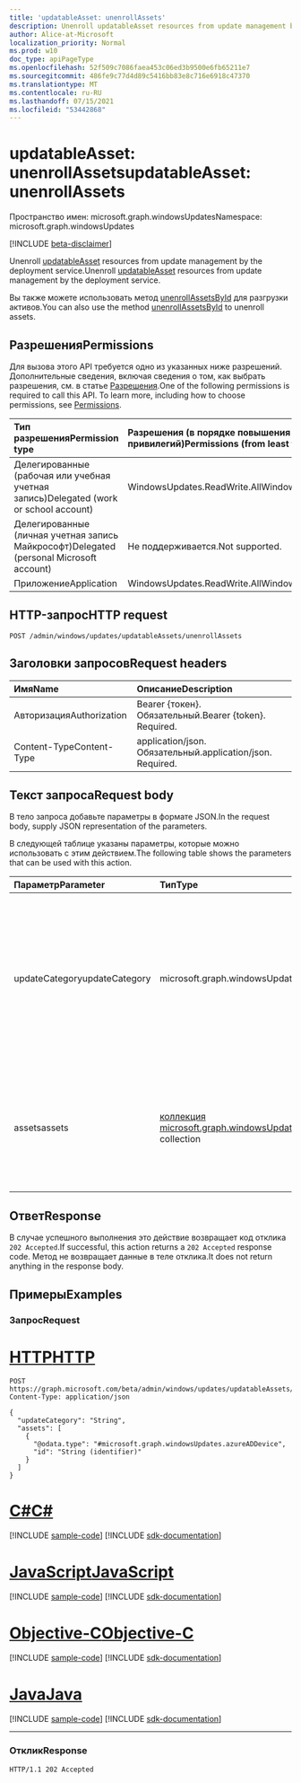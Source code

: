 ```yaml
---
title: 'updatableAsset: unenrollAssets'
description: Unenroll updatableAsset resources from update management by the deployment service.
author: Alice-at-Microsoft
localization_priority: Normal
ms.prod: w10
doc_type: apiPageType
ms.openlocfilehash: 52f509c7086faea453c06ed3b9500e6fb65211e7
ms.sourcegitcommit: 486fe9c77d4d89c5416bb83e8c716e6918c47370
ms.translationtype: MT
ms.contentlocale: ru-RU
ms.lasthandoff: 07/15/2021
ms.locfileid: "53442868"
---
```

# <a name="updatableasset-unenrollassets"></a><span data-ttu-id="808de-103">updatableAsset: unenrollAssets</span><span class="sxs-lookup"><span data-stu-id="808de-103">updatableAsset: unenrollAssets</span></span>
<span data-ttu-id="808de-104">Пространство имен: microsoft.graph.windowsUpdates</span><span class="sxs-lookup"><span data-stu-id="808de-104">Namespace: microsoft.graph.windowsUpdates</span></span>

[!INCLUDE [beta-disclaimer](../../includes/beta-disclaimer.md)]

<span data-ttu-id="808de-105">Unenroll [updatableAsset](../resources/windowsupdates-updatableasset.md) resources from update management by the deployment service.</span><span class="sxs-lookup"><span data-stu-id="808de-105">Unenroll [updatableAsset](../resources/windowsupdates-updatableasset.md) resources from update management by the deployment service.</span></span>

<span data-ttu-id="808de-106">Вы также можете использовать метод [unenrollAssetsById](windowsupdates-updatableasset-unenrollassetsbyid.md) для разгрузки активов.</span><span class="sxs-lookup"><span data-stu-id="808de-106">You can also use the method [unenrollAssetsById](windowsupdates-updatableasset-unenrollassetsbyid.md) to unenroll assets.</span></span>

## <a name="permissions"></a><span data-ttu-id="808de-107">Разрешения</span><span class="sxs-lookup"><span data-stu-id="808de-107">Permissions</span></span>
<span data-ttu-id="808de-p101">Для вызова этого API требуется одно из указанных ниже разрешений. Дополнительные сведения, включая сведения о том, как выбрать разрешения, см. в статье [Разрешения](/graph/permissions-reference).</span><span class="sxs-lookup"><span data-stu-id="808de-p101">One of the following permissions is required to call this API. To learn more, including how to choose permissions, see [Permissions](/graph/permissions-reference).</span></span>

|<span data-ttu-id="808de-110">Тип разрешения</span><span class="sxs-lookup"><span data-stu-id="808de-110">Permission type</span></span>|<span data-ttu-id="808de-111">Разрешения (в порядке повышения привилегий)</span><span class="sxs-lookup"><span data-stu-id="808de-111">Permissions (from least to most privileged)</span></span>|
|:---|:---|
|<span data-ttu-id="808de-112">Делегированные (рабочая или учебная учетная запись)</span><span class="sxs-lookup"><span data-stu-id="808de-112">Delegated (work or school account)</span></span>|<span data-ttu-id="808de-113">WindowsUpdates.ReadWrite.All</span><span class="sxs-lookup"><span data-stu-id="808de-113">WindowsUpdates.ReadWrite.All</span></span>|
|<span data-ttu-id="808de-114">Делегированные (личная учетная запись Майкрософт)</span><span class="sxs-lookup"><span data-stu-id="808de-114">Delegated (personal Microsoft account)</span></span>|<span data-ttu-id="808de-115">Не поддерживается.</span><span class="sxs-lookup"><span data-stu-id="808de-115">Not supported.</span></span>|
|<span data-ttu-id="808de-116">Приложение</span><span class="sxs-lookup"><span data-stu-id="808de-116">Application</span></span>|<span data-ttu-id="808de-117">WindowsUpdates.ReadWrite.All</span><span class="sxs-lookup"><span data-stu-id="808de-117">WindowsUpdates.ReadWrite.All</span></span>|

## <a name="http-request"></a><span data-ttu-id="808de-118">HTTP-запрос</span><span class="sxs-lookup"><span data-stu-id="808de-118">HTTP request</span></span>

<!-- {
  "blockType": "ignored"
}
-->
``` http
POST /admin/windows/updates/updatableAssets/unenrollAssets
```

## <a name="request-headers"></a><span data-ttu-id="808de-119">Заголовки запросов</span><span class="sxs-lookup"><span data-stu-id="808de-119">Request headers</span></span>
|<span data-ttu-id="808de-120">Имя</span><span class="sxs-lookup"><span data-stu-id="808de-120">Name</span></span>|<span data-ttu-id="808de-121">Описание</span><span class="sxs-lookup"><span data-stu-id="808de-121">Description</span></span>|
|:---|:---|
|<span data-ttu-id="808de-122">Авторизация</span><span class="sxs-lookup"><span data-stu-id="808de-122">Authorization</span></span>|<span data-ttu-id="808de-p102">Bearer {токен}. Обязательный.</span><span class="sxs-lookup"><span data-stu-id="808de-p102">Bearer {token}. Required.</span></span>|
|<span data-ttu-id="808de-125">Content-Type</span><span class="sxs-lookup"><span data-stu-id="808de-125">Content-Type</span></span>|<span data-ttu-id="808de-p103">application/json. Обязательный.</span><span class="sxs-lookup"><span data-stu-id="808de-p103">application/json. Required.</span></span>|

## <a name="request-body"></a><span data-ttu-id="808de-128">Текст запроса</span><span class="sxs-lookup"><span data-stu-id="808de-128">Request body</span></span>
<span data-ttu-id="808de-129">В тело запроса добавьте параметры в формате JSON.</span><span class="sxs-lookup"><span data-stu-id="808de-129">In the request body, supply JSON representation of the parameters.</span></span>

<span data-ttu-id="808de-130">В следующей таблице указаны параметры, которые можно использовать с этим действием.</span><span class="sxs-lookup"><span data-stu-id="808de-130">The following table shows the parameters that can be used with this action.</span></span>

|<span data-ttu-id="808de-131">Параметр</span><span class="sxs-lookup"><span data-stu-id="808de-131">Parameter</span></span>|<span data-ttu-id="808de-132">Тип</span><span class="sxs-lookup"><span data-stu-id="808de-132">Type</span></span>|<span data-ttu-id="808de-133">Описание</span><span class="sxs-lookup"><span data-stu-id="808de-133">Description</span></span>|
|:---|:---|:---|
|<span data-ttu-id="808de-134">updateCategory</span><span class="sxs-lookup"><span data-stu-id="808de-134">updateCategory</span></span>|<span data-ttu-id="808de-135">microsoft.graph.windowsUpdates.updateCategory</span><span class="sxs-lookup"><span data-stu-id="808de-135">microsoft.graph.windowsUpdates.updateCategory</span></span>|<span data-ttu-id="808de-136">Категория обновлений для службы для остановки управления.</span><span class="sxs-lookup"><span data-stu-id="808de-136">The category of updates for the service to stop managing.</span></span> <span data-ttu-id="808de-137">Поддерживает подмножество значений **для updateCategory.**</span><span class="sxs-lookup"><span data-stu-id="808de-137">Supports a subset of the values for **updateCategory**.</span></span> <span data-ttu-id="808de-138">Возможные значения: `feature` .</span><span class="sxs-lookup"><span data-stu-id="808de-138">Possible values are: `feature`.</span></span>|
|<span data-ttu-id="808de-139">assets</span><span class="sxs-lookup"><span data-stu-id="808de-139">assets</span></span>|<span data-ttu-id="808de-140">[коллекция microsoft.graph.windowsUpdates.updatableAsset](../resources/windowsupdates-updatableasset.md)</span><span class="sxs-lookup"><span data-stu-id="808de-140">[microsoft.graph.windowsUpdates.updatableAsset](../resources/windowsupdates-updatableasset.md) collection</span></span>|<span data-ttu-id="808de-141">Список **ресурсов updatableAsset** для отката от управления обновлениями службой для данного **обновленияCategory**.</span><span class="sxs-lookup"><span data-stu-id="808de-141">List of **updatableAsset** resources to unenroll from update management by the service for the given **updateCategory**.</span></span>|



## <a name="response"></a><span data-ttu-id="808de-142">Ответ</span><span class="sxs-lookup"><span data-stu-id="808de-142">Response</span></span>

<span data-ttu-id="808de-143">В случае успешного выполнения это действие возвращает код отклика `202 Accepted`.</span><span class="sxs-lookup"><span data-stu-id="808de-143">If successful, this action returns a `202 Accepted` response code.</span></span> <span data-ttu-id="808de-144">Метод не возвращает данные в теле отклика.</span><span class="sxs-lookup"><span data-stu-id="808de-144">It does not return anything in the response body.</span></span>

## <a name="examples"></a><span data-ttu-id="808de-145">Примеры</span><span class="sxs-lookup"><span data-stu-id="808de-145">Examples</span></span>

### <a name="request"></a><span data-ttu-id="808de-146">Запрос</span><span class="sxs-lookup"><span data-stu-id="808de-146">Request</span></span>

# <a name="http"></a>[<span data-ttu-id="808de-147">HTTP</span><span class="sxs-lookup"><span data-stu-id="808de-147">HTTP</span></span>](#tab/http)
<!-- {
  "blockType": "request",
  "name": "updatableasset_unenrollassets"
}
-->
``` http
POST https://graph.microsoft.com/beta/admin/windows/updates/updatableAssets/unenrollAssets
Content-Type: application/json

{
  "updateCategory": "String",
  "assets": [
    {
      "@odata.type": "#microsoft.graph.windowsUpdates.azureADDevice",
      "id": "String (identifier)"
    }
  ]
}
```
# <a name="c"></a>[<span data-ttu-id="808de-148">C#</span><span class="sxs-lookup"><span data-stu-id="808de-148">C#</span></span>](#tab/csharp)
[!INCLUDE [sample-code](../includes/snippets/csharp/updatableasset-unenrollassets-csharp-snippets.md)]
[!INCLUDE [sdk-documentation](../includes/snippets/snippets-sdk-documentation-link.md)]

# <a name="javascript"></a>[<span data-ttu-id="808de-149">JavaScript</span><span class="sxs-lookup"><span data-stu-id="808de-149">JavaScript</span></span>](#tab/javascript)
[!INCLUDE [sample-code](../includes/snippets/javascript/updatableasset-unenrollassets-javascript-snippets.md)]
[!INCLUDE [sdk-documentation](../includes/snippets/snippets-sdk-documentation-link.md)]

# <a name="objective-c"></a>[<span data-ttu-id="808de-150">Objective-C</span><span class="sxs-lookup"><span data-stu-id="808de-150">Objective-C</span></span>](#tab/objc)
[!INCLUDE [sample-code](../includes/snippets/objc/updatableasset-unenrollassets-objc-snippets.md)]
[!INCLUDE [sdk-documentation](../includes/snippets/snippets-sdk-documentation-link.md)]

# <a name="java"></a>[<span data-ttu-id="808de-151">Java</span><span class="sxs-lookup"><span data-stu-id="808de-151">Java</span></span>](#tab/java)
[!INCLUDE [sample-code](../includes/snippets/java/updatableasset-unenrollassets-java-snippets.md)]
[!INCLUDE [sdk-documentation](../includes/snippets/snippets-sdk-documentation-link.md)]

---



### <a name="response"></a><span data-ttu-id="808de-152">Отклик</span><span class="sxs-lookup"><span data-stu-id="808de-152">Response</span></span>

<!-- {
  "blockType": "response",
  "truncated": true
}
-->
``` http
HTTP/1.1 202 Accepted
```

